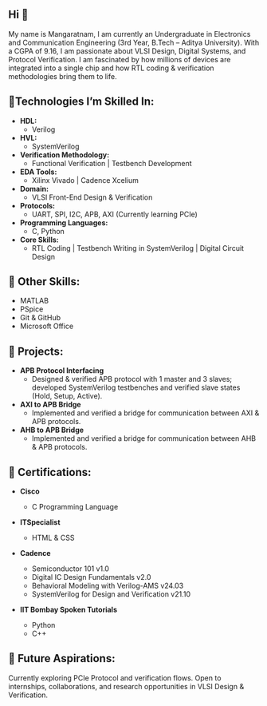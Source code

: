 ## Hi  👋

My name is Mangaratnam, I am currently an Undergraduate in Electronics and Communication Engineering (3rd Year, B.Tech – Aditya University). With a CGPA of 9.16, I am passionate about VLSI Design, Digital Systems, and Protocol Verification. I am fascinated by how millions of devices are integrated into a single chip and how RTL coding & verification methodologies bring them to life.

## 🔹Technologies I’m Skilled In:

 - **HDL:**
   - Verilog
 - **HVL:** 
   - SystemVerilog
 - **Verification Methodology:**
   - Functional Verification | Testbench Development 
 - **EDA Tools:**
   - Xilinx Vivado | Cadence Xcelium 
 - **Domain:**
   - VLSI Front-End Design & Verification 
 - **Protocols:**
   - UART, SPI, I2C, APB, AXI (Currently learning PCIe)
 - **Programming Languages:**
   - C, Python
 - **Core Skills:**
   - RTL Coding | Testbench Writing in SystemVerilog | Digital Circuit Design 

## 🔹 Other Skills:
  - MATLAB
  - PSpice
  - Git & GitHub
  -  Microsoft Office

## 📂 Projects:

 - **APB Protocol Interfacing**
   - Designed & verified APB protocol with 1 master and 3 slaves; developed SystemVerilog testbenches and verified slave states (Hold, Setup, Active).
 - **AXI to APB Bridge**
   - Implemented and verified a bridge for communication between AXI & APB protocols.
 - **AHB to APB Bridge**
   - Implemented and verified a bridge for communication between AHB & APB protocols.

## 📜 Certifications:

- **Cisco** 
  -  C Programming Language  
- **ITSpecialist** 
  - HTML & CSS  
- **Cadence**   
  - Semiconductor 101 v1.0
  - Digital IC Design Fundamentals v2.0
  - Behavioral Modeling with Verilog-AMS v24.03
  - SystemVerilog for Design and Verification v21.10 
  
- **IIT Bombay Spoken Tutorials**
  -  Python
  -   C++  


## 🚀 Future Aspirations:
Currently exploring PCIe Protocol and verification flows. Open to internships, collaborations, and research opportunities in VLSI Design & Verification.

